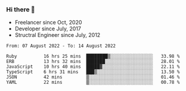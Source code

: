 ### Hi there 👋

- Freelancer since Oct, 2020
- Developer since July, 2017
- Structral Engineer since July, 2012

<!--START_SECTION:waka-->

```text
From: 07 August 2022 - To: 14 August 2022

Ruby          16 hrs 25 mins  ████████▒░░░░░░░░░░░░░░░░   33.98 %
ERB           13 hrs 32 mins  ███████░░░░░░░░░░░░░░░░░░   28.01 %
JavaScript    10 hrs 40 mins  █████▓░░░░░░░░░░░░░░░░░░░   22.11 %
TypeScript    6 hrs 31 mins   ███▒░░░░░░░░░░░░░░░░░░░░░   13.50 %
JSON          42 mins         ▒░░░░░░░░░░░░░░░░░░░░░░░░   01.46 %
YAML          22 mins         ▒░░░░░░░░░░░░░░░░░░░░░░░░   00.78 %
```

<!--END_SECTION:waka-->
